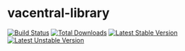 # vacentral-library

[![Build Status](https://travis-ci.org/nabeelio/vacentral-library.svg)](https://travis-ci.org/nabeelio/vacentral-library) [![Total Downloads](https://poser.pugx.org/nabeel/vacentral/downloads)](https://packagist.org/packages/nabeel/vacentral) [![Latest Stable Version](https://poser.pugx.org/nabeel/vacentral/v/stable)](https://packagist.org/packages/nabeel/vacentral) [![Latest Unstable Version](https://poser.pugx.org/nabeel/vacentral/v/unstable)](https://packagist.org/packages/nabeel/vacentral)
